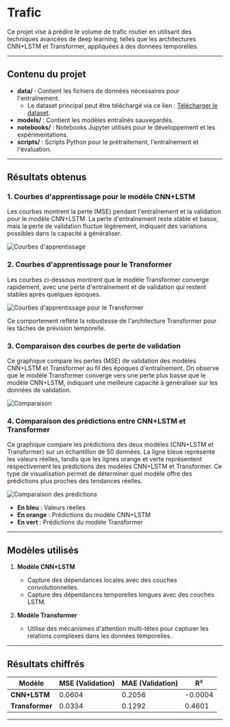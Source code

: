 # Trafic

Ce projet vise à prédire le volume de trafic routier en utilisant des techniques avancées de deep learning, telles que les architectures CNN+LSTM et Transformer, appliquées à des données temporelles.

---

## Contenu du projet

- **data/** : Contient les fichiers de données nécessaires pour l'entraînement. 
  - Le dataset principal peut être téléchargé via ce lien : [Télécharger le dataset](https://drive.google.com/file/d/1N7IFxE9NGfI-ZaAhfcYf0yVAOX52xa0f/view?usp=sharing).
- **models/** : Contient les modèles entraînés sauvegardés.
- **notebooks/** : Notebooks Jupyter utilisés pour le développement et les expérimentations.
- **scripts/** : Scripts Python pour le prétraitement, l'entraînement et l'évaluation.

---

## Résultats obtenus

### 1. **Courbes d'apprentissage pour le modèle CNN+LSTM**
Les courbes montrent la perte (MSE) pendant l'entraînement et la validation pour le modèle CNN+LSTM. La perte d'entraînement reste stable et basse, mais la perte de validation fluctue légèrement, indiquant des variations possibles dans la capacité à généraliser.

![Courbes d'apprentissage](C:/Users/ibrahim/Pictures/Trafic-main/scripts/lstm.png)

### 2. Courbes d'apprentissage pour le Transformer

Les courbes ci-dessous montrent que le modèle Transformer converge rapidement, avec une perte d'entraînement et de validation qui restent stables après quelques époques.

![Courbes d'apprentissage pour le Transformer](C:/Users/ibrahim/Pictures/Trafic-main/scripts/trans.png)

Ce comportement reflète la robustesse de l'architecture Transformer pour les tâches de prévision temporelle.


### 3. **Comparaison des courbes de perte de validation**
Ce graphique compare les pertes (MSE) de validation des modèles CNN+LSTM et Transformer au fil des époques d'entraînement.
On observe que le modèle Transformer converge vers une perte plus basse que le modèle CNN+LSTM, indiquant une meilleure capacité à généraliser sur les données de validation.

![Comparaison](C:/Users/ibrahim/Pictures/Trafic-main/scripts/pred.png)

### 4. **Comparaison des prédictions entre CNN+LSTM et Transformer**
Ce graphique compare les prédictions des deux modèles (CNN+LSTM et Transformer) sur un échantillon de 50 données. 
La ligne bleue représente les valeurs réelles, tandis que les lignes orange et verte représentent respectivement les prédictions des modèles CNN+LSTM et Transformer. 
Ce type de visualisation permet de déterminer quel modèle offre des prédictions plus proches des tendances réelles.


![Comparaison des prédictions](C:/Users/ibrahim/Pictures/Trafic-main/scripts/comp.png)

- **En bleu** : Valeurs réelles
- **En orange** : Prédictions du modèle CNN+LSTM
- **En vert** : Prédictions du modèle Transformer

---

## Modèles utilisés

1. **Modèle CNN+LSTM**
   - Capture des dépendances locales avec des couches convolutionnelles.
   - Capture des dépendances temporelles longues avec des couches LSTM.

2. **Modèle Transformer**
   - Utilise des mécanismes d'attention multi-têtes pour capturer les relations complexes dans les données temporelles.

---

## Résultats chiffrés

| Modèle          | MSE (Validation) | MAE (Validation) | R²    |
|------------------|------------------|-------------------|-------|
| **CNN+LSTM**     | 0.0604           | 0.2056            | -0.0004 |
| **Transformer**  | 0.0334           | 0.1292            | 0.4601  |

---